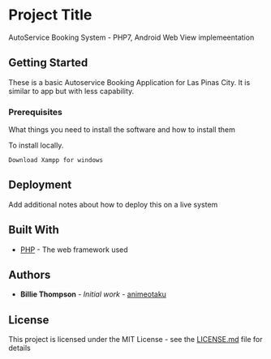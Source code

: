 # Project Title

AutoService Booking System - PHP7, Android Web View implemeentation

## Getting Started

These is a basic Autoservice Booking Application for Las Pinas City. It is similar to app but with less capability.

### Prerequisites

What things you need to install the software and how to install them

To install locally.
```
Download Xampp for windows
```

## Deployment

Add additional notes about how to deploy this on a live system

## Built With

* [PHP](http://www.php.net) - The web framework used


## Authors

* **Billie Thompson** - *Initial work* - [animeotaku](https://github.com/aerootaku)

## License

This project is licensed under the MIT License - see the [LICENSE.md](LICENSE.md) file for details
